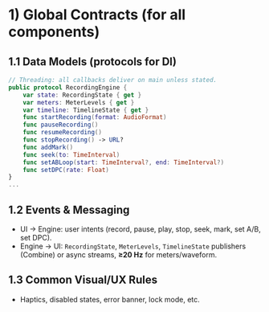 # 1) Global Contracts (for all components)

## 1.1 Data Models (protocols for DI)
```swift
// Threading: all callbacks deliver on main unless stated.
public protocol RecordingEngine {
    var state: RecordingState { get }
    var meters: MeterLevels { get }
    var timeline: TimelineState { get }
    func startRecording(format: AudioFormat)
    func pauseRecording()
    func resumeRecording()
    func stopRecording() -> URL?
    func addMark()
    func seek(to: TimeInterval)
    func setABLoop(start: TimeInterval?, end: TimeInterval?)
    func setDPC(rate: Float)
}
...
```

## 1.2 Events & Messaging
- UI → Engine: user intents (record, pause, play, stop, seek, mark, set A/B, set DPC).
- Engine → UI: `RecordingState`, `MeterLevels`, `TimelineState` publishers (Combine) or async streams, **≥20 Hz** for meters/waveform.

## 1.3 Common Visual/UX Rules
- Haptics, disabled states, error banner, lock mode, etc.
